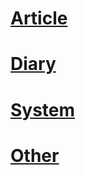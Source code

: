 # [Article](article/article)

# [Diary](diary/diary)

# [System](system/system)

# [Other](other/other)

